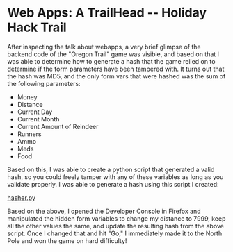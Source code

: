 # Web Apps: A TrailHead -- Holiday Hack Trail

After inspecting the talk about webapps, a very brief glimpse of the backend
code of the "Oregon Trail" game was visible, and based on that I was able to
determine how to generate a hash that the game relied on to determine if the
form parameters have been tampered with. It turns out that the hash was MD5,
and the only form vars that were hashed was the sum of the following
parameters: 

- Money 
- Distance 
- Current Day 
- Current Month 
- Current Amount of Reindeer 
- Runners 
- Ammo 
- Meds 
- Food 

Based on this, I was able to create a python script that generated a valid hash,
so you could freely tamper with any of these variables as long as you validate
properly. I was able to generate a hash using this script I created:

[hasher.py](hasher.py)

Based on the above, I opened the Developer Console in Firefox and manipulated the
hidden form variables to change my distance to 7999, keep all the other values
the same, and update the resulting hash from the above script. Once I changed that
and hit "Go," I immediately made it to the North Pole and won the game on hard
difficulty! 
